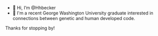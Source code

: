 - 👋 Hi, I’m @Hhbecker
- 👀 I'm a recent George Washington University graduate interested in connections between genetic and human developed code. 

Thanks for stopping by!

<!---
Hhbecker/Hhbecker is a ✨ special ✨ repository because its `README.md` (this file) appears on your GitHub profile.
You can click the Preview link to take a look at your changes.
--->
